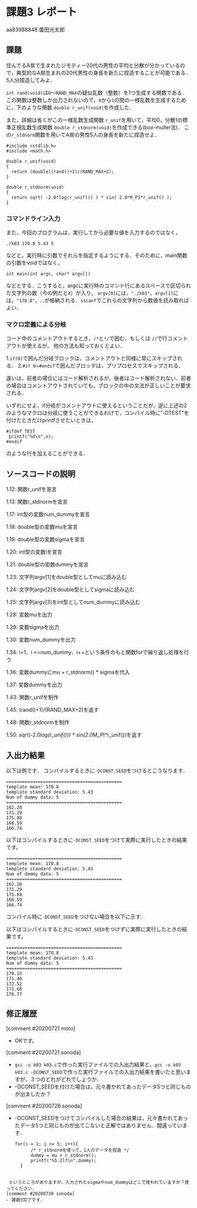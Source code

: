 # 課題3 レポート

aa83988848 薗田光太郎

## 課題

住んでるA県で生まれたジモティー20代の男性の平均と分散が分かっているので，典型的なA県生まれの20代男性の身長を新たに捏造することが可能である．5人分捏造してみよ．

`int rand(void)`は`0`〜`RAND_MAX`の疑似乱数（整数）を1つ生成する関数である．この関数は整数しか出力されないので，`0`から`1`の間の一様乱数を生成するために，下のような関数 `double r_unif(void)`を作成した．

また，詳細は省くがこの一様乱数生成関数 `r_unif`を用いて，平均0，分散1の標準正規乱数生成関数 `double r_stdnorm(void)`を作成できる(box-muller法)．
この`r_stdnorm`関数を用いてA県の男性5人の身長を新たに捏造せよ．


  ```{c}
  #include <stdlib.h>
  #include <math.h>

  double r_unif(void)
  {
    return (double)(rand()+1)/(RAND_MAX+2);
  }
  
  double r_stdnorm(void)
  {  
    return sqrt( -2.0*log(r_unif()) ) * sin( 2.0*M_PI*r_unif() );
  } 
  ```

### コマンドライン入力

また，今回のプログラムは，実行してから必要な値を入力するのではなく，

```
./k03 170.8 5.43 5
```

などと，実行時に引数でそれらを指定するようにする．そのために，main関数の引数をvoidではなく，

```
int main(int argc, char* argv[])
```

などとする．こうすると，argcに実行時のコマンド行にあるスペースで区切られた文字列の数（今の例だと`4`）が入り，
`argv[0]`には，`"./k03"`，`argv[1]`には，`"170.8"`，...が格納される．`sscanf`でこれらの文字列から数値を読み取ればよい．

### マクロ定義による分岐

コード中のコメントアウトするとき，`/*`と`*/`で囲む，もしくは `//`で行コメントアウトが使えるが，
他の方法も知っておくとよい．

1.`if(0)`で囲んだ分岐ブロックは，コメントアウトと同様に常にスキップされる．
2.`#if 0`~`#endif`で囲んだブロックは，プリプロセスでスキップされる．

違いは，前者の場合にはコード解析されるが，後者はコード解析されない．前者の場合はコメントアウトされていても，ブロックの中の文法が正しいことが要求される．

いずれにせよ，if分岐がコメントアウトに使えるということだが，逆に上述の2のようなマクロは分岐に使うことができるわけで，コンパイル時に"-DTEST"を付けたときだけprintfさせたいときは，

```
#ifdef TEST
 printf("%d\n",x);
#endif
```

のような行を加えることができる．


## ソースコードの説明

1.12: 関数r_unifを宣言

1.13: 関数r_stdnormを宣言

1.17: int型の変数num_dummyを宣言

1.18: double型の変数muを宣言

1.19: double型の変数sigmaを宣言

1.20: int型の変数iを宣言

1.21: double型の変数dummyを宣言

1.23: 文字列argv[1]をdouble型としてmuに読み込む

1.24: 文字列argv[2]をdouble型としてsigmaに読み込む

1.25: 文字列argv[3]をint型としてnum_dummyに読み込む

1.28: 変数muを出力

1.29: 変数sigmaを出力

1.30: 変数num_dummyを出力

1.34: i=1、i <=num_dummy、i++という条件のもと関数forで繰り返し処理を行う

1.36: 変数dummyにmu + r_stdnorm() * sigmaを代入

1.37: 変数dummyを出力

1.43: 関数r_unifを制作

1.45: (rand()+1)/(RAND_MAX+2)を返す

1.48: 関数r_stdnormを制作

1.50: sqrt(-2.0*log(r_unif())) * sin(2.0*M_PI*r_unif())を返す

## 入出力結果

以下は例です． コンパイルするときに`-DCONST_SEED`をつけるとこうなります．

```
============================================
template mean: 170.8
template standard deviation: 5.43
Num of dummy data: 5
============================================
162.20
171.29
175.88
168.59
166.74
```

以下はコンパイルするときに`-DCONST_SEED`をつけて実際に実行したときの結果です。

```
============================================
templete mean: 170.8
templete standard deviation: 5.43
Num of demmy data: 5
============================================
162.20
171.29
175.88
168.59
166.74
```

コンパイル時に`-DCONST_SEED`をつけない場合を以下に示す．

以下はコンパイルするときに`-DCONST_SEED`をつけずに実際に実行したときの結果です。

```
============================================
template mean: 170.8
template standard deviation: 5.43
Num of dummy data: 5
============================================
170.13
171.40
172.52
171.68
176.77
```

## 修正履歴

[comment #20200721 moto]
- OKです。

[comment #20200721 sonoda]
- `gcc -o k03 k03.c`で作った実行ファイルでの入出力結果と，`gcc -o k03 k03.c -DCONST_SEED`で作った実行ファイルでの入出力結果を書いたと思いますが，３つのどれがどれでしょうか．
- -DCONST_SEEDを付けた場合は，元々書かれてあったデータ5つと同じものが出ましたか？

[comment #20200728 sonoda]
- -DCONST_SEEDをつけてコンパイルした場合の結果は，元々書かれてあったデータ5つと同じものが出てこないと正解ではありません．間違っています．
  ```
  for(i = 1; i <= 5; i++){
        /* r_stdnormを使って，1人のデータを捏造 */
        dummy = mu + r_stdnorm();
        printf("%5.2lf\n",dummy);
    }
 ```
 
  というところがありますが，入力されたsigmaやnum_dummyはどこで使われていますか？使ってください．
[comment #20200730 sonoda]
- 課題3完了です．
